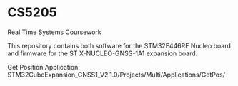 # CS5205
Real Time Systems Coursework

This repository contains both software for the STM32F446RE Nucleo board and firmware for the ST X-NUCLEO-GNSS-1A1 expansion board.

Get Position Application: STM32CubeExpansion_GNSS1_V2.1.0/Projects/Multi/Applications/GetPos/

